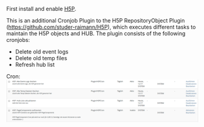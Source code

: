 First install and enable [H5P](https://github.com/studer-raimann/H5P).

This is an additional Cronjob Plugin to the H5P RepositoryObject Plugin (https://github.com/studer-raimann/H5P), which executes different tasks to maintain the H5P objects and HUB. The plugin consists of the following cronjobs:

- Delete old event logs
- Delete old temp files
- Refresh hub list

Cron:
![Cron](./images/cron.png)
